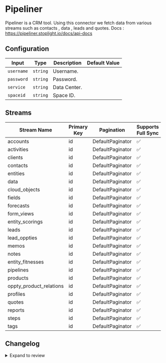 # Pipeliner
Pipeliner is a CRM tool.
Using this connector we fetch data from various streams such as contacts , data , leads and quotes.
Docs : https://pipeliner.stoplight.io/docs/api-docs

## Configuration

| Input | Type | Description | Default Value |
|-------|------|-------------|---------------|
| `username` | `string` | Username.  |  |
| `password` | `string` | Password.  |  |
| `service` | `string` | Data Center.  |  |
| `spaceid` | `string` | Space ID.  |  |

## Streams
| Stream Name | Primary Key | Pagination | Supports Full Sync | Supports Incremental |
|-------------|-------------|------------|---------------------|----------------------|
| accounts | id | DefaultPaginator | ✅ |  ❌  |
| activities | id | DefaultPaginator | ✅ |  ❌  |
| clients | id | DefaultPaginator | ✅ |  ❌  |
| contacts | id | DefaultPaginator | ✅ |  ❌  |
| entities | id | DefaultPaginator | ✅ |  ❌  |
| data | id | DefaultPaginator | ✅ |  ❌  |
| cloud_objects | id | DefaultPaginator | ✅ |  ❌  |
| fields | id | DefaultPaginator | ✅ |  ❌  |
| forecasts | id | DefaultPaginator | ✅ |  ❌  |
| form_views | id | DefaultPaginator | ✅ |  ❌  |
| entity_scorings | id | DefaultPaginator | ✅ |  ❌  |
| leads | id | DefaultPaginator | ✅ |  ❌  |
| lead_oppties | id | DefaultPaginator | ✅ |  ❌  |
| memos | id | DefaultPaginator | ✅ |  ❌  |
| notes | id | DefaultPaginator | ✅ |  ❌  |
| entity_fitnesses | id | DefaultPaginator | ✅ |  ❌  |
| pipelines | id | DefaultPaginator | ✅ |  ❌  |
| products | id | DefaultPaginator | ✅ |  ❌  |
| oppty_product_relations | id | DefaultPaginator | ✅ |  ❌  |
| profiles | id | DefaultPaginator | ✅ |  ❌  |
| quotes | id | DefaultPaginator | ✅ |  ❌  |
| reports | id | DefaultPaginator | ✅ |  ❌  |
| steps | id | DefaultPaginator | ✅ |  ❌  |
| tags | id | DefaultPaginator | ✅ |  ❌  |

## Changelog

<details>
  <summary>Expand to review</summary>

| Version          | Date              | Pull Request | Subject        |
|------------------|-------------------|--------------|----------------|
| 0.0.1 | 2024-11-09 | | Initial release by [@ombhardwajj](https://github.com/ombhardwajj) via Connector Builder |

</details>
